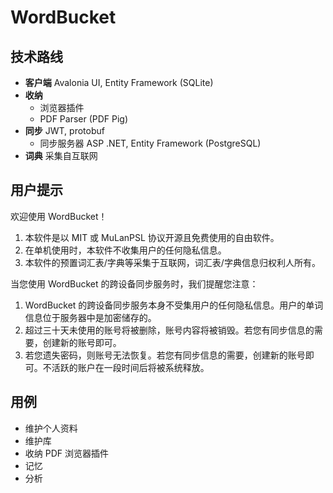 # WordBucket

## 技术路线

- **客户端** Avalonia UI, Entity Framework (SQLite)
- **收纳**
  - 浏览器插件
  - PDF Parser (PDF Pig)
- **同步** JWT, protobuf
  - 同步服务器 ASP .NET, Entity Framework (PostgreSQL)
- **词典** 采集自互联网

## 用户提示

欢迎使用 WordBucket！

1. 本软件是以 MIT 或 MuLanPSL 协议开源且免费使用的自由软件。
2. 在单机使用时，本软件不收集用户的任何隐私信息。
3. 本软件的预置词汇表/字典等采集于互联网，词汇表/字典信息归权利人所有。

当您使用 WordBucket 的跨设备同步服务时，我们提醒您注意：

1. WordBucket 的跨设备同步服务本身不受集用户的任何隐私信息。用户的单词信息位于服务器中是加密储存的。
2. 超过三十天未使用的账号将被删除，账号内容将被销毁。若您有同步信息的需要，创建新的账号即可。
3. 若您遗失密码，则账号无法恢复。若您有同步信息的需要，创建新的账号即可。不活跃的账户在一段时间后将被系统释放。

## 用例

- 维护个人资料
- 维护库
- 收纳 PDF 浏览器插件
- 记忆
- 分析
